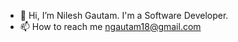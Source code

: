 - 👋 Hi, I’m Nilesh Gautam. I'm a Software Developer.
- 📫 How to reach me ngautam18@gmail.com
<!---
nileshgautam/nileshgautam is a ✨ special ✨ repository because its `README.md` (this file) appears on your GitHub profile.
You can click the Preview link to take a look at your changes.
--->

